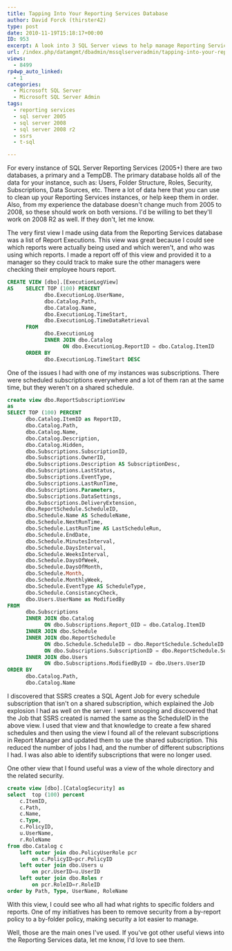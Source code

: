 ```yaml
---
title: Tapping Into Your Reporting Services Database
author: David Forck (thirster42)
type: post
date: 2010-11-19T15:18:17+00:00
ID: 953
excerpt: A look into 3 SQL Server views to help manage Reporting Services Instances
url: /index.php/datamgmt/dbadmin/mssqlserveradmin/tapping-into-your-reporting-services-dat/
views:
  - 8499
rp4wp_auto_linked:
  - 1
categories:
  - Microsoft SQL Server
  - Microsoft SQL Server Admin
tags:
  - reporting services
  - sql server 2005
  - sql server 2008
  - sql server 2008 r2
  - ssrs
  - t-sql

---
```

For every instance of SQL Server Reporting Services (2005+) there are two databases, a primary and a TempDB. The primary database holds all of the data for your instance, such as: Users, Folder Structure, Roles, Security, Subscriptions, Data Sources, etc. There a lot of data here that you can use to clean up your Reporting Services instances, or help keep them in order. Also, from my experience the database doesn't change much from 2005 to 2008, so these should work on both versions. I'd be willing to bet they'll work on 2008 R2 as well. If they don't, let me know.

The very first view I made using data from the Reporting Services database was a list of Report Executions. This view was great because I could see which reports were actually being used and which weren't, and who was using which reports. I made a report off of this view and provided it to a manager so they could track to make sure the other managers were checking their employee hours report.

```sql
CREATE VIEW [dbo].[ExecutionLogView]
AS    SELECT TOP (100) PERCENT
            dbo.ExecutionLog.UserName,
            dbo.Catalog.Path,
            dbo.Catalog.Name,
            dbo.ExecutionLog.TimeStart,
            dbo.ExecutionLog.TimeDataRetrieval
      FROM
            dbo.ExecutionLog
            INNER JOIN dbo.Catalog
                  ON dbo.ExecutionLog.ReportID = dbo.Catalog.ItemID
      ORDER BY
            dbo.ExecutionLog.TimeStart DESC
```
One of the issues I had with one of my instances was subscriptions. There were scheduled subscriptions everywhere and a lot of them ran at the same time, but they weren't on a shared schedule.

```sql
create view dbo.ReportSubscriptionView
as
SELECT TOP (100) PERCENT
      dbo.Catalog.ItemID as ReportID,
      dbo.Catalog.Path,
      dbo.Catalog.Name,
      dbo.Catalog.Description,
      dbo.Catalog.Hidden,
      dbo.Subscriptions.SubscriptionID,
      dbo.Subscriptions.OwnerID,
      dbo.Subscriptions.Description AS SubscriptionDesc,
      dbo.Subscriptions.LastStatus,
      dbo.Subscriptions.EventType,
      dbo.Subscriptions.LastRunTime,
      dbo.Subscriptions.Parameters,
      dbo.Subscriptions.DataSettings,
      dbo.Subscriptions.DeliveryExtension,
      dbo.ReportSchedule.ScheduleID,
      dbo.Schedule.Name AS ScheduleName,
      dbo.Schedule.NextRunTime,
      dbo.Schedule.LastRunTime AS LastScheduleRun,
      dbo.Schedule.EndDate,
      dbo.Schedule.MinutesInterval,
      dbo.Schedule.DaysInterval,
      dbo.Schedule.WeeksInterval,
      dbo.Schedule.DaysOfWeek,
      dbo.Schedule.DaysOfMonth,
      dbo.Schedule.Month,
      dbo.Schedule.MonthlyWeek,
      dbo.Schedule.EventType AS ScheduleType,
      dbo.Schedule.ConsistancyCheck,
      dbo.Users.UserName as ModifiedBy
FROM
      dbo.Subscriptions
      INNER JOIN dbo.Catalog
            ON dbo.Subscriptions.Report_OID = dbo.Catalog.ItemID
      INNER JOIN dbo.Schedule
      INNER JOIN dbo.ReportSchedule
            ON dbo.Schedule.ScheduleID = dbo.ReportSchedule.ScheduleID
            ON dbo.Subscriptions.SubscriptionID = dbo.ReportSchedule.SubscriptionID
      INNER JOIN dbo.Users
            ON dbo.Subscriptions.ModifiedByID = dbo.Users.UserID
ORDER BY
      dbo.Catalog.Path,
      dbo.Catalog.Name
```
I discovered that SSRS creates a SQL Agent Job for every schedule subscription that isn't on a shared subscription, which explained the Job explosion I had as well on the server. I went snooping and discovered that the Job that SSRS created is named the same as the ScheduleID in the above view. I used that view and that knowledge to create a few shared schedules and then using the view I found all of the relevant subscriptions in Report Manager and updated them to use the shared subscription. This reduced the number of jobs I had, and the number of different subscriptions I had. I was also able to identify subscriptions that were no longer used.

One other view that I found useful was a view of the whole directory and the related security.

```sql
create view [dbo].[CatalogSecurity] as
select  top (100) percent
	c.ItemID,
	c.Path,
	c.Name,
	c.Type,
	c.PolicyID,
	u.UserName,
	r.RoleName
from dbo.Catalog c
	left outer join dbo.PolicyUserRole pcr
		on c.PolicyID=pcr.PolicyID
	left outer join dbo.Users u
		on pcr.UserID=u.UserID
	left outer join dbo.Roles r
		on pcr.RoleID=r.RoleID
order by Path, Type, UserName, RoleName
```

With this view, I could see who all had what rights to specific folders and reports. One of my initiatives has been to remove security from a by-report policy to a by-folder policy, making security a lot easier to manage.

Well, those are the main ones I've used. If you've got other useful views into the Reporting Services data, let me know, I'd love to see them.